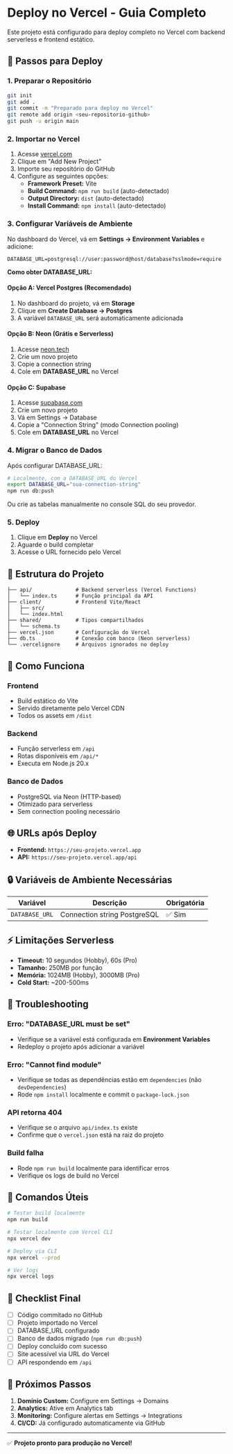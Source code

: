 # Deploy no Vercel - Guia Completo

Este projeto está configurado para deploy completo no Vercel com backend serverless e frontend estático.

## 🚀 Passos para Deploy

### 1. Preparar o Repositório
```bash
git init
git add .
git commit -m "Preparado para deploy no Vercel"
git remote add origin <seu-repositorio-github>
git push -u origin main
```

### 2. Importar no Vercel
1. Acesse [vercel.com](https://vercel.com)
2. Clique em "Add New Project"
3. Importe seu repositório do GitHub
4. Configure as seguintes opções:
   - **Framework Preset:** Vite
   - **Build Command:** `npm run build` (auto-detectado)
   - **Output Directory:** `dist` (auto-detectado)
   - **Install Command:** `npm install` (auto-detectado)

### 3. Configurar Variáveis de Ambiente
No dashboard do Vercel, vá em **Settings → Environment Variables** e adicione:

```
DATABASE_URL=postgresql://user:password@host/database?sslmode=require
```

**Como obter DATABASE_URL:**

#### Opção A: Vercel Postgres (Recomendado)
1. No dashboard do projeto, vá em **Storage**
2. Clique em **Create Database → Postgres**
3. A variável `DATABASE_URL` será automaticamente adicionada

#### Opção B: Neon (Grátis e Serverless)
1. Acesse [neon.tech](https://neon.tech)
2. Crie um novo projeto
3. Copie a connection string
4. Cole em **DATABASE_URL** no Vercel

#### Opção C: Supabase
1. Acesse [supabase.com](https://supabase.com)
2. Crie um novo projeto
3. Vá em Settings → Database
4. Copie a "Connection String" (modo Connection pooling)
5. Cole em **DATABASE_URL** no Vercel

### 4. Migrar o Banco de Dados
Após configurar DATABASE_URL:

```bash
# Localmente, com a DATABASE_URL do Vercel
export DATABASE_URL="sua-connection-string"
npm run db:push
```

Ou crie as tabelas manualmente no console SQL do seu provedor.

### 5. Deploy
1. Clique em **Deploy** no Vercel
2. Aguarde o build completar
3. Acesse o URL fornecido pelo Vercel

## 📁 Estrutura do Projeto

```
├── api/              # Backend serverless (Vercel Functions)
│   └── index.ts      # Função principal da API
├── client/           # Frontend Vite/React
│   ├── src/
│   └── index.html
├── shared/           # Tipos compartilhados
│   └── schema.ts
├── vercel.json       # Configuração do Vercel
├── db.ts             # Conexão com banco (Neon serverless)
└── .vercelignore     # Arquivos ignorados no deploy
```

## 🔧 Como Funciona

### Frontend
- Build estático do Vite
- Servido diretamente pelo Vercel CDN
- Todos os assets em `/dist`

### Backend
- Função serverless em `/api`
- Rotas disponíveis em `/api/*`
- Executa em Node.js 20.x

### Banco de Dados
- PostgreSQL via Neon (HTTP-based)
- Otimizado para serverless
- Sem connection pooling necessário

## 🌐 URLs após Deploy

- **Frontend:** `https://seu-projeto.vercel.app`
- **API:** `https://seu-projeto.vercel.app/api`

## 🔒 Variáveis de Ambiente Necessárias

| Variável | Descrição | Obrigatória |
|----------|-----------|-------------|
| `DATABASE_URL` | Connection string PostgreSQL | ✅ Sim |

## ⚡ Limitações Serverless

- **Timeout:** 10 segundos (Hobby), 60s (Pro)
- **Tamanho:** 250MB por função
- **Memória:** 1024MB (Hobby), 3000MB (Pro)
- **Cold Start:** ~200-500ms

## 🐛 Troubleshooting

### Erro: "DATABASE_URL must be set"
- Verifique se a variável está configurada em **Environment Variables**
- Redeploy o projeto após adicionar a variável

### Erro: "Cannot find module"
- Verifique se todas as dependências estão em `dependencies` (não `devDependencies`)
- Rode `npm install` localmente e commit o `package-lock.json`

### API retorna 404
- Verifique se o arquivo `api/index.ts` existe
- Confirme que o `vercel.json` está na raiz do projeto

### Build falha
- Rode `npm run build` localmente para identificar erros
- Verifique os logs de build no Vercel

## 📝 Comandos Úteis

```bash
# Testar build localmente
npm run build

# Testar localmente com Vercel CLI
npx vercel dev

# Deploy via CLI
npx vercel --prod

# Ver logs
npx vercel logs
```

## 🎯 Checklist Final

- [ ] Código commitado no GitHub
- [ ] Projeto importado no Vercel
- [ ] DATABASE_URL configurado
- [ ] Banco de dados migrado (`npm run db:push`)
- [ ] Deploy concluído com sucesso
- [ ] Site acessível via URL do Vercel
- [ ] API respondendo em `/api`

## 🚀 Próximos Passos

1. **Domínio Custom:** Configure em Settings → Domains
2. **Analytics:** Ative em Analytics tab
3. **Monitoring:** Configure alertas em Settings → Integrations
4. **CI/CD:** Já configurado automaticamente via GitHub

---

✅ **Projeto pronto para produção no Vercel!**
